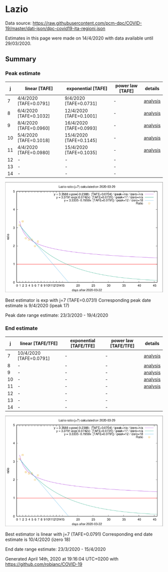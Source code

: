 # Lazio


Data source: https://raw.githubusercontent.com/pcm-dpc/COVID-19/master/dati-json/dpc-covid19-ita-regioni.json

Estimates in this page were made on 14/4/2020 with data available until 29/03/2020.


## Summary 

### Peak estimate 
|j|linear [TAFE]|exponential [TAFE]|power law [TAFE]|details|
|---|----|-----------|---------|-------|
|7|4/4/2020 [TAFE=0.0791]|9/4/2020 [TAFE=0.0731]|-|[analysis](COVID-19_lazio_j7_2020-03-29.md)|
|8|6/4/2020 [TAFE=0.1032]|12/4/2020 [TAFE=0.1001]|-|[analysis](COVID-19_lazio_j8_2020-03-29.md)|
|9|8/4/2020 [TAFE=0.0960]|16/4/2020 [TAFE=0.0993]|-|[analysis](COVID-19_lazio_j9_2020-03-29.md)|
|10|5/4/2020 [TAFE=0.1018]|15/4/2020 [TAFE=0.1145]|-|[analysis](COVID-19_lazio_j10_2020-03-29.md)|
|11|4/4/2020 [TAFE=0.0980]|15/4/2020 [TAFE=0.1035]|-|[analysis](COVID-19_lazio_j11_2020-03-29.md)|
|12|-|-|-||
|13|-|-|-||
|14|-|-|-||

![best peak estimate](COVID-19_lazio_j7_2020-03-29.png)

Best estimator is exp with j=7 (TAFE=0.0731)
Corresponding peak date estimate is 9/4/2020 (ipeak 17)


Peak date range estimate: 23/3/2020 - 19/4/2020

### End estimate 
|j|linear [TAFE/TFE]|exponential [TAFE/TFE]|power law [TAFE/TFE]|details|
|---|----|-----------|---------|-------|
|7|10/4/2020 [TAFE=0.0791]|-|-|[analysis](COVID-19_lazio_j7_2020-03-29.md)|
|8|-|-|-|[analysis](COVID-19_lazio_j8_2020-03-29.md)|
|9|-|-|-|[analysis](COVID-19_lazio_j9_2020-03-29.md)|
|10|-|-|-|[analysis](COVID-19_lazio_j10_2020-03-29.md)|
|11|-|-|-|[analysis](COVID-19_lazio_j11_2020-03-29.md)|
|12|-|-|-||
|13|-|-|-||
|14|-|-|-||

![best zero estimate](COVID-19_lazio_j7_2020-03-29.png)

Best estimator is linear with j=7 (TAFE=0.0791)
Corresponding end date estimate is 10/4/2020 (izero 18)


End date range estimate: 23/3/2020 - 15/4/2020

Generated April 14th, 2020 at 19:16:04 UTC+0200 with https://github.com/robianc/COVID-19

